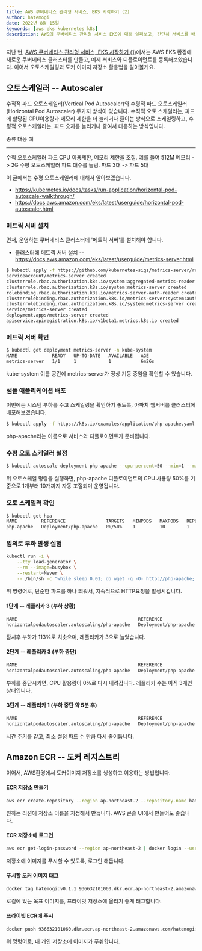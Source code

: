 ```yaml
---
title: AWS 쿠버네티스 관리형 서비스, EKS 시작하기 (2)
author: hatemogi
date: 2022년 8월 15일
keywords: [aws eks kubernetes k8s]
description: AWS의 쿠버네티스 관리형 서비스 EKS에 대해 살펴보고, 간단히 서비스를 배포해서 자동 스케일링까지 해보겠습니다.
---
```


지난 번, [AWS 쿠버네티스 관리형 서비스, EKS 시작하기 (1)](https://note.hatemogi.com/amazon-eks-1.html)에서는 AWS EKS 환경에 새로운 쿠버네티스 클러스터를 만들고, 예제 서비스와 디플로이먼트를 등록해보았습니다. 이어서 오토스케일링과 도커 이미지 저장소 활용법을 알아볼게요.

## 오토스케일러 -- Autoscaler

수직적 파드 오토스케일러(Vertical Pod Autoscaler)와 수평적 파드 오토스케일러(Horizontal Pod Autoscaler) 두가지 방식이 있습니다. 수직적 오토 스케일러는, 파드에 할당된 CPU이용량과 메모리 제한을 더 늘리거나 줄이는 방식으로 스케일링하고, 수평적 오토스케일러는, 파드 숫자를 늘리거나 줄여서 대응하는 방식입니다.

종류               대응                                    예
----               ----                                    ----
수직 오토스케일러  파드 CPU 이용제한, 메모리 제한을 조절.  예를 들어 512M 메모리 -> 2G
수평 오토스케일러  파드 대수를 늘림.                       파드 3대 -> 파드 5대

이 글에서는 수평 오토스케일러에 대해서 알아보겠습니다.

* <https://kubernetes.io/docs/tasks/run-application/horizontal-pod-autoscale-walkthrough/>
* <https://docs.aws.amazon.com/eks/latest/userguide/horizontal-pod-autoscaler.html>

### 메트릭 서버 설치

먼저, 운영하는 쿠버네티스 클러스터에 '메트릭 서버'를 설치해야 합니다.

* 클러스터에 메트릭 서버 설치 -- <https://docs.aws.amazon.com/eks/latest/userguide/metrics-server.html>

```bash
$ kubectl apply -f https://github.com/kubernetes-sigs/metrics-server/releases/latest/download/components.yaml
serviceaccount/metrics-server created
clusterrole.rbac.authorization.k8s.io/system:aggregated-metrics-reader created
clusterrole.rbac.authorization.k8s.io/system:metrics-server created
rolebinding.rbac.authorization.k8s.io/metrics-server-auth-reader created
clusterrolebinding.rbac.authorization.k8s.io/metrics-server:system:auth-delegator created
clusterrolebinding.rbac.authorization.k8s.io/system:metrics-server created
service/metrics-server created
deployment.apps/metrics-server created
apiservice.apiregistration.k8s.io/v1beta1.metrics.k8s.io created
```

### 메트릭 서버 확인

```bash
$ kubectl get deployment metrics-server -n kube-system
NAME             READY   UP-TO-DATE   AVAILABLE   AGE
metrics-server   1/1     1            1           6m26s
```

kube-system 이름 공간에 metrics-server가 정상 기동 중임을 확인할 수 있습니다.


### 샘플 애플리케이션 배포

이번에는 시스템 부하를 주고 스케일링을 확인하기 좋도록, 아파치 웹서버를 클러스터에 배포해보겠습니다.

```bash
$ kubectl apply -f https://k8s.io/examples/application/php-apache.yaml
```

php-apache라는 이름으로 서비스와 디플로이먼트가 준비됩니다.

### 수평 오토 스케일러 설정

```bash
$ kubectl autoscale deployment php-apache --cpu-percent=50 --min=1 --max=10
```

위 오토스케일 명령을 실행하면, php-apache 디플로이먼트의 CPU 사용량 50%를 기준으로 1개부터 10개까지 자동 조절되며 운영됩니다.

### 오토 스케일러 확인

```bash
$ kubectl get hpa
NAME         REFERENCE               TARGETS   MINPODS   MAXPODS   REPLICAS   AGE
php-apache   Deployment/php-apache   0%/50%    1         10        1          51s
```

### 임의로 부하 발생 실험

```bash
kubectl run -i \
    --tty load-generator \
    --rm --image=busybox \
    --restart=Never \
    -- /bin/sh -c "while sleep 0.01; do wget -q -O- http://php-apache; done"
```

위 명령어로, 단순한 파드를 하나 띄워서, 지속적으로 HTTP요청을 발생시킵니다.

#### 1단계 -- 레플리카 3 (부하 상황)

```bash
NAME                                             REFERENCE               TARGETS    MINPODS   MAXPODS   REPLICAS   AGE
horizontalpodautoscaler.autoscaling/php-apache   Deployment/php-apache   113%/50%   1         10        3          3m45s
```

잠시후 부하가 113%로 치솟으며, 레플리카가 3으로 늘었습니다.


#### 2단계 -- 레플리카 3 (부하 중단)

```bash
NAME                                             REFERENCE               TARGETS   MINPODS   MAXPODS   REPLICAS   AGE
horizontalpodautoscaler.autoscaling/php-apache   Deployment/php-apache   0%/50%    1         10        3          4m25s
```

부하를 중단시키면, CPU 활용량이 0%로 다시 내려갑니다. 레플리카 수는 아직 3개인 상태입니다.

#### 3단계 -- 레플리카 1 (부하 중단 약 5분 후)

```bash
NAME                                             REFERENCE               TARGETS   MINPODS   MAXPODS   REPLICAS   AGE
horizontalpodautoscaler.autoscaling/php-apache   Deployment/php-apache   0%/50%    1         10        1          9m36s
```

시간 주기를 같고, 최소 설정 파드 수 만큼 다시 줄어듭니다.


## Amazon ECR -- 도커 레지스트리

이어서, AWS환경에서 도커이미지 저장소를 생성하고 이용하는 방법입니다.

#### ECR 저장소 만들기

```bash
aws ecr create-repository --region ap-northeast-2 --repository-name hatemogi
```

원하는 리젼에 저장소 이름을 지정해서 만듭니다. AWS 콘솔 UI에서 만들어도 좋습니다.

#### ECR 저장소에 로그인

```bash
aws ecr get-login-password --region ap-northeast-2 | docker login --username AWS --password-stdin 936632101060.dkr.ecr.ap-northeast-2.amazonaws.com
```

저장소에 이미지를 푸시할 수 있도록, 로그인 해둡니다.

#### 푸시할 도커 이미지 태그

```bash
docker tag hatemogi:v0.1.1 936632101060.dkr.ecr.ap-northeast-2.amazonaws.com/hatemogi:v0.1.1
```

로컬에 있는 목표 이미지를, 프라이빗 저장소에 올리기 좋게 태그합니다.

#### 프라이빗 ECR에 푸시

```bash
docker push 936632101060.dkr.ecr.ap-northeast-2.amazonaws.com/hatemogi:v0.1.1
```

위 명령어로, 내 개인 저장소에 이미지가 푸쉬합니다.

